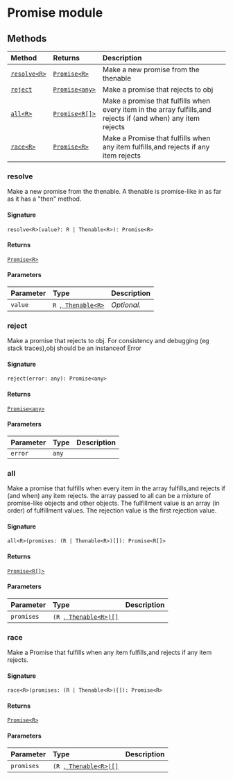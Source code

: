 # Promise module













## Methods

| Method	   |  Returns	| Description|
|:-------------|:-------|:-----------|
|[`resolve<R>`](#resolve<r>)      | [`Promise<R>`](../es6-promise/promise.md) | Make a new promise from the thenable |
|[`reject`](#reject)      | [`Promise<any>`](../es6-promise/promise.md) | Make a promise that rejects to obj |
|[`all<R>`](#all<r>)      | [`Promise<R[]>`](../es6-promise/promise.md) | Make a promise that fulfills when every item in the array fulfills,and rejects if (and when) any item rejects |
|[`race<R>`](#race<r>)      | [`Promise<R>`](../es6-promise/promise.md) | Make a Promise that fulfills when any item fulfills,and rejects if any item rejects |




### resolve<R>

Make a new promise from the thenable. 
A thenable is promise-like in as far as it has a "then" method.

#### Signature
`resolve<R>(value?: R | Thenable<R>): Promise<R>`

#### Returns
[`Promise<R>`](../es6-promise/promise.md)


#### Parameters


| Parameter	   | Type    | Description |
|:-------------|:---------------|:------------|
| `value`    | `R `,[` Thenable<R>`](../es6-promise/thenable.md) | _Optional._ |


### reject

Make a promise that rejects to obj. For consistency and debugging (eg stack traces),obj should be an instanceof Error

#### Signature
`reject(error: any): Promise<any>`

#### Returns
[`Promise<any>`](../es6-promise/promise.md)


#### Parameters


| Parameter	   | Type    | Description |
|:-------------|:---------------|:------------|
| `error`    | `any` |  |


### all<R>

Make a promise that fulfills when every item in the array fulfills,and rejects if (and when) any item rejects. 
the array passed to all can be a mixture of promise-like objects and other objects. 
The fulfillment value is an array (in order) of fulfillment values. The rejection value is the first rejection value.

#### Signature
`all<R>(promises: (R | Thenable<R>)[]): Promise<R[]>`

#### Returns
[`Promise<R[]>`](../es6-promise/promise.md)


#### Parameters


| Parameter	   | Type    | Description |
|:-------------|:---------------|:------------|
| `promises`    | `(R `,[` Thenable<R>)[]`](../es6-promise/thenable.md) |  |


### race<R>

Make a Promise that fulfills when any item fulfills,and rejects if any item rejects.

#### Signature
`race<R>(promises: (R | Thenable<R>)[]): Promise<R>`

#### Returns
[`Promise<R>`](../es6-promise/promise.md)


#### Parameters


| Parameter	   | Type    | Description |
|:-------------|:---------------|:------------|
| `promises`    | `(R `,[` Thenable<R>)[]`](../es6-promise/thenable.md) |  |

